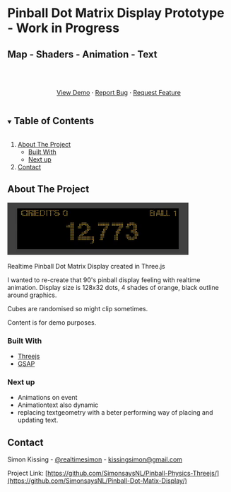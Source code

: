 # Pinball Dot Matrix Display Prototype - Work in Progress
## Map - Shaders - Animation - Text

<br />
<p align="center">
    <br />
    <a href="">View Demo</a>
    ·
    <a href="https://github.com/SimonsaysNL/Pinball-Dot-Matix-Display/issues">Report Bug</a>
    ·
    <a href="https://github.com/SimonsaysNL/Pinball-Dot-Matix-Display/issues">Request Feature</a>
  </p>
</p>



<!-- TABLE OF CONTENTS -->
<details open="open">
  <summary><h2 style="display: inline-block">Table of Contents</h2></summary>
  <ol>
    <li>
      <a href="#about-the-project">About The Project</a>
      <ul>
        <li><a href="#built-with">Built With</a></li>
          <li><a href="#next-up">Next up</a></li>
      </ul>
    </li>
    <li><a href="#contact">Contact</a></li>
  </ol>
</details>



<!-- ABOUT THE PROJECT -->
## About The Project

![](pinball-backbox-preview.gif)

Realtime Pinball Dot Matrix Display created in Three.js

I wanted to re-create that 90's pinball display feeling with realtime animation.
Display size is 128x32 dots, 4 shades of orange, black outline around graphics.

Cubes are randomised so might clip sometimes.

Content is for demo purposes.

### Built With

* [Threejs](https://threejs.org/)
* [GSAP](https://greensock.com/gsap/)

### Next up

* Animations on event
* Animationtext also dynamic
* replacing textgeometry with a beter performing way of placing and updating text.


<!-- CONTACT -->
## Contact


Simon Kissing - [@realtimesimon](https://twitter.com/realtimesimon) - kissingsimon@gmail.com

Project Link: [https://github.com/SimonsaysNL/Pinball-Physics-Threejs/](https://github.com/SimonsaysNL/Pinball-Dot-Matix-Display/)
